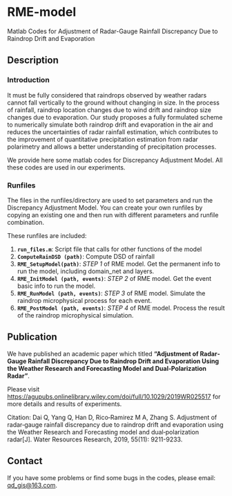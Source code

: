 # RME-model
Matlab Codes for Adjustment of Radar-Gauge Rainfall Discrepancy Due to Raindrop Drift and Evaporation

## Description
### Introduction 
It must be fully considered that raindrops observed by weather radars cannot fall vertically to the ground without changing in size. In the process of rainfall, raindrop location changes due to wind drift and raindrop size changes due to evaporation. Our study proposes a fully formulated scheme to numerically simulate both raindrop drift and evaporation in the air and reduces the uncertainties of radar rainfall estimation, which contributes to the improvement of quantitative precipitation estimation from radar polarimetry and allows a better understanding of precipitation processes.

We provide here some matlab codes for Discrepancy Adjustment Model. All these codes are used in our experiments.
	
### Runfiles
The files in the runfiles/directory are used to set parameters and run the Discrepancy Adjustment Model. You can create your own runfiles by copying an existing one and then run with different parameters and runfile combination.

These runfiles are included:
1.	**`run_files.m`**: Script file that calls for other functions of the model
2.	**`ComputeRainDSD (path)`**: Compute DSD of rainfall
3.	**`RME_SetupModel(path)`**: *STEP 1* of RME model. Get the permanent info to run the model, including domain_net and layers.
4.	**`RME_InitModel (path, events)`**: *STEP 2* of RME model. Get the event basic info to run the model.
5.	**`RME_RunModel (path, events)`**: *STEP 3* of RME model. Simulate the raindrop microphysical process for each event.
6.	**`RME_PostModel (path, events)`**: *STEP 4* of RME model. Process the result of the raindrop microphysical simulation.

## Publication
We have published an academic paper which titled **“Adjustment of Radar‐Gauge Rainfall Discrepancy Due to Raindrop Drift and Evaporation Using the Weather Research and Forecasting Model and Dual‐Polarization Radar”**.

Please visit <https://agupubs.onlinelibrary.wiley.com/doi/full/10.1029/2019WR025517> for more details and results of experiments.

Citation: Dai Q, Yang Q, Han D, Rico‐Ramirez M A, Zhang S. Adjustment of radar‐gauge rainfall discrepancy due to raindrop drift and evaporation using the Weather Research and Forecasting model and dual‐polarization radar[J]. Water Resources Research, 2019, 55(11): 9211-9233.

## Contact
If you have some problems or find some bugs in the codes, please email: qd_gis@163.com.

